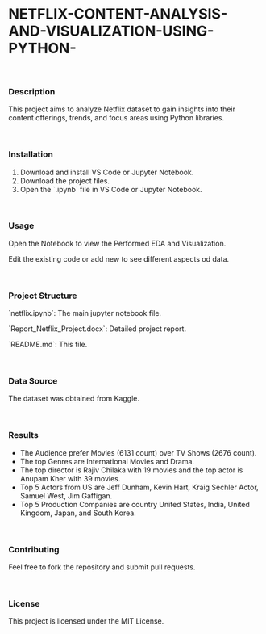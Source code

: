 # NETFLIX-CONTENT-ANALYSIS-AND-VISUALIZATION-USING-PYTHON-
<br>
<h3>Description</h3>
<p> This project aims to analyze Netflix dataset to gain insights into their content offerings, trends, and focus areas using Python libraries. </p>
<br>
<h3>Installation</h3>
<ol>
  <li> Download and install VS Code or Jupyter Notebook. </li>
  <li> Download the project files.</li>
  <li> Open the `.ipynb` file in VS Code or Jupyter Notebook. </li>
</ol>
<br>
<h3> Usage </h3>
<p> Open the Notebook to view the Performed EDA and Visualization. </p>
<p> Edit the existing code or add new to see different aspects od data. </p>
<br>
<h3> Project Structure </h3>
<p> `netflix.ipynb`: The main jupyter notebook file. </p>
<p> `Report_Netflix_Project.docx`: Detailed project report. </p>
<p> `README.md`: This file. </p>	
<br>
<h3>Data Source</h3>
<p>The dataset was obtained from Kaggle.</p>
<br>
<h3>Results</h3>
<ul>
<li>The Audience prefer Movies (6131 count) over TV Shows (2676 count). </li>
<li>The top Genres are International Movies and Drama. </li>
<li>The top director is Rajiv Chilaka with 19 movies and the top actor is Anupam Kher with 39 movies. </li>
<li>Top 5 Actors from US are Jeff Dunham, Kevin Hart, Kraig Sechler Actor, Samuel West, Jim Gaffigan. </li>
<li>Top 5 Production Companies are country United States, India, United Kingdom, Japan, and South Korea. </li>
</ul>
<br>
<h3>Contributing</h3>
<p>Feel free to fork the repository and submit pull requests.</p>
<br>
<h3>License</h3>
<p>This project is licensed under the MIT License.</p>
<br>
